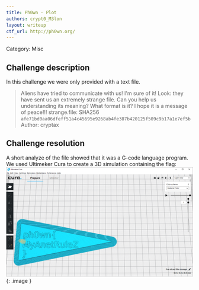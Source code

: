 ```yaml
---
title: Ph0wn - Plot
authors: crypt0_M3lon
layout: writeup
ctf_url: http://ph0wn.org/
---
```

Category: Misc

## Challenge description
In this challenge we were only provided with a text file.

> Aliens have tried to communicate with us! I'm sure of it! Look: they have sent us an extremely strange file. Can you help us understanding its meaning? What format is it? I hope it is a message of peace!!! 
> strange.file: SHA256 `afe71bd0aa06dfeff51a4c45695e9268ab4fe387b420125f509c9b17a1e7ef5b` 
> Author: cryptax

## Challenge resolution
A short analyze of the file showed that it was a G-code language program. We used Ultimeker Cura to create a 3D simulation containing the flag:
![](/assets/ph0wn-Plot.png){: .image }
